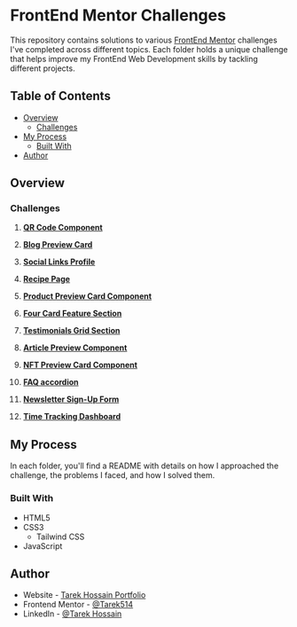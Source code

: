 # FrontEnd Mentor Challenges

This repository contains solutions to various [FrontEnd Mentor](https://www.frontendmentor.io/home) challenges I've completed across different topics. Each folder holds a unique challenge that helps improve my FrontEnd Web Development skills by tackling different projects.

## Table of Contents 

- [Overview](#overview)
  - [Challenges](#challenges)
- [My Process](#my-process)
  - [Built With](#built-with)
- [Author](#author)

## Overview

### Challenges

1. **[QR Code Component](https://tarek514.github.io/Frontend-Mentor-Challenge-1/)**

2. **[Blog Preview Card](https://tarek514.github.io/Frontend-Mentor-Challenge-2/)**

3. **[Social Links Profile](https://tarek514.github.io/Frontend-Mentor-Challenge-3/)**

4. **[Recipe Page](https://tarek514.github.io/Frontend-Mentor-Challenge-4/)**

5. **[Product Preview Card Component](https://tarek514.github.io/Frontend-Mentor-Challenge-5/)**

6. **[Four Card Feature Section](https://tarek514.github.io/Frontend-Mentor-Challenge-6/)**

7. **[Testimonials Grid Section](https://tarek514.github.io/Frontend-Mentor-Challenge-7/)**

8. **[Article Preview Component](https://tarek514.github.io/Frontend-Mentor-Challenge-8/)**

9. **[NFT Preview Card Component](https://tarek514.github.io/Frontend-Mentor-Challenge-9/)**

10. **[FAQ accordion](https://tarek514.github.io/Frontend-Mentor-Challenge-10/)**

11. **[Newsletter Sign-Up Form](https://tarek514.github.io/Frontend-Mentor-Challenge-11/)**

12. **[Time Tracking Dashboard](https://tarek514.github.io/Frontend-Mentor-Challenge-12/)**

## My Process

In each folder, you'll find a README with details on how I approached the challenge, the problems I faced, and how I solved them.

### Built With

- HTML5
- CSS3
    - Tailwind CSS
- JavaScript

## Author

- Website - [Tarek Hossain Portfolio](https://tarek-hossain.netlify.app/)
- Frontend Mentor - [@Tarek514](https://www.frontendmentor.io/profile/Tarek514)
- LinkedIn - [@Tarek Hossain](https://www.linkedin.com/in/tarek-hossain-95b573254/)
